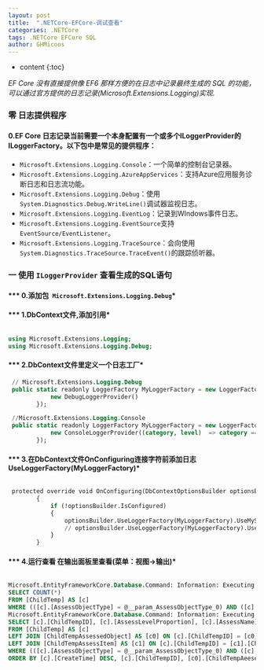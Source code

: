 ```yaml
---
layout: post
title:  ".NETCore-EFCore-调试查看"
categories: .NETCore
tags: .NETCore EFCore SQL
author: GHMicoos
---
```



* content
{:toc}

*EF Core 没有直接提供像 EF6 那样方便的在日志中记录最终生成的 SQL 的功能，可以通过官方提供的日志记录(Microsoft.Extensions.Logging)实现.*



### 零 日志提供程序


#### **0.EF Core 日志记录当前需要一个本身配置有一个或多个ILoggerProvider的ILoggerFactory。以下包中是常见的提供程序：**
* `Microsoft.Extensions.Logging.Console`：一个简单的控制台记录器。
* `Microsoft.Extensions.Logging.AzureAppServices`：支持Azure应用服务诊断日志和日志流功能。
* `Microsoft.Extensions.Logging.Debug`：使用`System.Diagnostics.Debug.WriteLine()`调试器监视日志。
* `Microsoft.Extensions.Logging.EventLog`：记录到WIndows事件日志。
* `Microsoft.Extensions.Logging.EventSource`支持`EventSource/EventListener`。
* `Microsoft.Extensions.Logging.TraceSource`：会向使用`System.Diagnostics.TraceSource.TraceEvent()`的跟踪侦听器。



### 一 使用 `ILoggerProvider` 查看生成的SQL语句

#### *** 0.添加包` Microsoft.Extensions.Logging.Debug`*

#### *** 1.DbContext文件,添加引用*

``` sql

using Microsoft.Extensions.Logging;
using Microsoft.Extensions.Logging.Debug;

```


#### *** 2.DbContext文件里定义一个日志工厂*

``` sql
 // Microsoft.Extensions.Logging.Debug
 public static readonly LoggerFactory MyLoggerFactory = new LoggerFactory(new[] {
            new DebugLoggerProvider()
        });

 //Microsoft.Extensions.Logging.Console 
 public static readonly LoggerFactory MyLoggerFactory = new LoggerFactory(new[] {
            new ConsoleLoggerProvider((category, level)  => category == DbLoggerCategory.Database.Command.Name&& level == LogLevel.Information, true)
        });

```

#### *** 3.在DbContext文件OnConfiguring连接字符前添加日志UseLoggerFactory(MyLoggerFactory)*

``` sql

 protected override void OnConfiguring(DbContextOptionsBuilder optionsBuilder)
        {
            if (!optionsBuilder.IsConfigured)
            {
                optionsBuilder.UseLoggerFactory(MyLoggerFactory).UseMySql("Server=xxx;User Id=xxx;Password=xxx;Database=bebefocus;Persist Security Info=True;");
                // optionsBuilder.UseLoggerFactory(MyLoggerFactory).UseSqlServer("Server=xxx;User Id=xxx;Password=xxx;Database=bebefocus;Persist Security Info=True;");
            }
        }

```

#### *** 4.运行查看 在输出面板里查看(菜单：视图->输出)*


``` sql

Microsoft.EntityFrameworkCore.Database.Command: Information: Executing DbCommand [Parameters=[@__param_AssessObjectType_0='?' (DbType = Int32)], CommandType='Text', CommandTimeout='150000']
SELECT COUNT(*)
FROM [ChildTemp] AS [c]
WHERE (([c].[AssessObjectType] = @__param_AssessObjectType_0) AND ([c].[AssessObjectType] IS NOT NULL AND @__param_AssessObjectType_0 IS NOT NULL)) OR ([c].[AssessObjectType] IS NULL AND @__param_AssessObjectType_0 IS NULL)
Microsoft.EntityFrameworkCore.Database.Command: Information: Executing DbCommand [Parameters=[@__param_AssessObjectType_0='?' (DbType = Int32)], CommandType='Text', CommandTimeout='150000']
SELECT [c].[ChildTempID], [c].[AssessLevelProportion], [c].[AssessName], [c].[AssessObjectType], [c].[AssessObjectValue], [c].[AssessWeightMustFull], [c].[CreateTime], [c].[Creator], [c].[IsSubmitSummary], [c].[Modifier], [c].[ModifyTime], [c].[Remark], [c].[TempLevel], [c].[TempName], [c].[TempType], [c0].[ChildTempAeesesedObjectID], [c0].[ChildTempID], [c0].[CreateTime], [c0].[Creator], [c0].[Name], [c0].[ObjectType], [c0].[ObjectValue], [c1].[ChildTempAssessItemID], [c1].[BasicIndicator], [c1].[ChallengeIndicator], [c1].[ChildTempID], [c1].[CreateTime], [c1].[Creator], [c1].[Explain], [c1].[Modifier], [c1].[ModifyTime], [c1].[ShowIndex], [c1].[Title], [c1].[Weight]
FROM [ChildTemp] AS [c]
LEFT JOIN [ChildTempAssessedObject] AS [c0] ON [c].[ChildTempID] = [c0].[ChildTempID]
LEFT JOIN [ChildTempAssessItem] AS [c1] ON [c].[ChildTempID] = [c1].[ChildTempID]
WHERE (([c].[AssessObjectType] = @__param_AssessObjectType_0) AND ([c].[AssessObjectType] IS NOT NULL AND @__param_AssessObjectType_0 IS NOT NULL)) OR ([c].[AssessObjectType] IS NULL AND @__param_AssessObjectType_0 IS NULL)
ORDER BY [c].[CreateTime] DESC, [c].[ChildTempID], [c0].[ChildTempAeesesedObjectID], [c1].[ChildTempAssessItemID]

```










 



